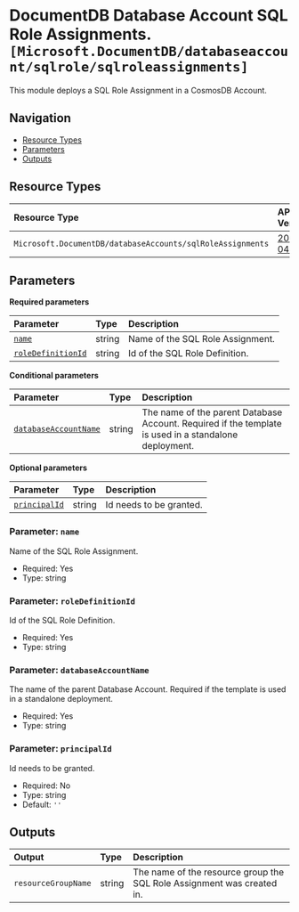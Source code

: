 # DocumentDB Database Account SQL Role Assignments. `[Microsoft.DocumentDB/databaseaccount/sqlrole/sqlroleassignments]`

This module deploys a SQL Role Assignment in a CosmosDB Account.

## Navigation

- [Resource Types](#Resource-Types)
- [Parameters](#Parameters)
- [Outputs](#Outputs)

## Resource Types

| Resource Type | API Version |
| :-- | :-- |
| `Microsoft.DocumentDB/databaseAccounts/sqlRoleAssignments` | [2023-04-15](https://learn.microsoft.com/en-us/azure/templates/Microsoft.DocumentDB/2023-04-15/databaseAccounts/sqlRoleAssignments) |

## Parameters

**Required parameters**

| Parameter | Type | Description |
| :-- | :-- | :-- |
| [`name`](#parameter-name) | string | Name of the SQL Role Assignment. |
| [`roleDefinitionId`](#parameter-roledefinitionid) | string | Id of the SQL Role Definition. |

**Conditional parameters**

| Parameter | Type | Description |
| :-- | :-- | :-- |
| [`databaseAccountName`](#parameter-databaseaccountname) | string | The name of the parent Database Account. Required if the template is used in a standalone deployment. |

**Optional parameters**

| Parameter | Type | Description |
| :-- | :-- | :-- |
| [`principalId`](#parameter-principalid) | string | Id needs to be granted. |

### Parameter: `name`

Name of the SQL Role Assignment.

- Required: Yes
- Type: string

### Parameter: `roleDefinitionId`

Id of the SQL Role Definition.

- Required: Yes
- Type: string

### Parameter: `databaseAccountName`

The name of the parent Database Account. Required if the template is used in a standalone deployment.

- Required: Yes
- Type: string

### Parameter: `principalId`

Id needs to be granted.

- Required: No
- Type: string
- Default: `''`

## Outputs

| Output | Type | Description |
| :-- | :-- | :-- |
| `resourceGroupName` | string | The name of the resource group the SQL Role Assignment was created in. |
